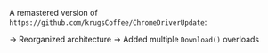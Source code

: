 A remastered version of `https://github.com/krugsCoffee/ChromeDriverUpdate`:

-> Reorganized architecture
-> Added multiple `Download()` overloads
